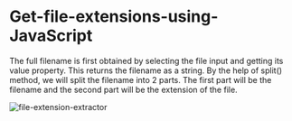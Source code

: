 # Get-file-extensions-using-JavaScript
The full filename is first obtained by selecting the file input and getting its value property. This returns the filename as a string.  By the help of split() method, we will split the filename into 2 parts. The first part will be the filename and the second part will be the extension of the file.

![file-extension-extractor](https://github.com/adibmansuri511/Get-file-extensions-using-JavaScript/assets/135020831/095a5533-f524-4b76-a355-cf9aacf54d41)
